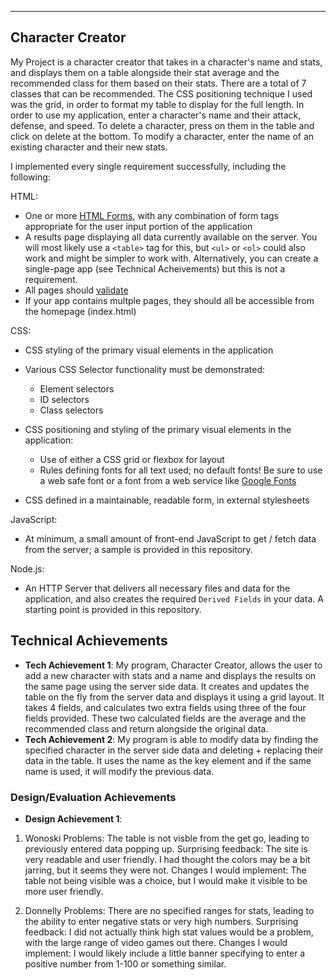 
---
## Character Creator
My Project is a character creator that takes in a character's name and stats, and displays them on a table alongside their stat average and the recommended class for them based on their stats. There are a total of 7 classes that can be recommended. The CSS positioning technique I used was the grid, in order to format my table to display for the full length. In order to use my application, enter a character's name and their attack, defense, and speed. To delete a character, press on them in the table and click on delete at the bottom. To modify a character, enter the name of an existing character and their new stats. 

I implemented every single requirement successfully, including the following:

HTML:
- One or more [HTML Forms](https://developer.mozilla.org/en-US/docs/Learn/HTML/Forms), with any combination of form tags appropriate for the user input portion of the application
- A results page displaying all data currently available on the server. You will most likely use a `<table>` tag for this, but `<ul>` or `<ol>` could also work and might be simpler to work with. Alternatively, you can create a single-page app (see Technical Acheivements) but this is not a requirement.
- All pages should [validate](https://validator.w3.org)
- If your app contains multple pages, they should all be accessible from the homepage (index.html)

CSS:
- CSS styling of the primary visual elements in the application
- Various CSS Selector functionality must be demonstrated:
    - Element selectors
    - ID selectors
    - Class selectors
- CSS positioning and styling of the primary visual elements in the application:
    - Use of either a CSS grid or flexbox for layout
    - Rules defining fonts for all text used; no default fonts! Be sure to use a web safe font or a font from a web service like [Google Fonts](http://fonts.google.com/)

- CSS defined in a maintainable, readable form, in external stylesheets 

JavaScript:
- At minimum, a small amount of front-end JavaScript to get / fetch data from the server; a sample is provided in this repository.

Node.js:
- An HTTP Server that delivers all necessary files and data for the application, and also creates the required `Derived Fields` in your data. 
A starting point is provided in this repository.


## Technical Achievements
- **Tech Achievement 1**: My program, Character Creator, allows the user to add a new character with stats and a name and displays the results on the same page using the server side data. It creates and updates the table on the fly from the server data and displays it using a grid layout. It takes 4 fields, and calculates two extra fields using three of the four fields provided. These two calculated fields are the average and the recommended class and return alongside the original data. 
- **Tech Achievement 2**: My program is able to modify data by finding the specified character in the server side data and deleting + replacing their data in the table. It uses the name as the key element and if the same name is used, it will modify the previous data. 
### Design/Evaluation Achievements
- **Design Achievement 1**: 

1. Wonoski
Problems: The table is not visble from the get go, leading to previously entered data popping up.
Surprising feedback: The site is very readable and user friendly. I had thought the colors may be a bit jarring, but it seems they were not. 
Changes I would implement: The table not being visible was a choice, but I would make it visible to be more user friendly. 

2. Donnelly
Problems: There are no specified ranges for stats, leading to the ability to enter negative stats or very high numbers.
Surprising feedback: I did not actually think high stat values would be a problem, with the large range of video games out there.
Changes I would implement: I would likely include a little banner specifying to enter a positive number from 1-100 or something similar. 